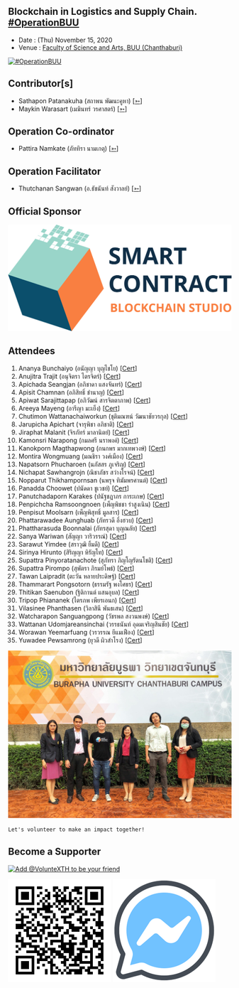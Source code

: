 ## Blockchain in Logistics and Supply Chain. [#OperationBUU](https://www.facebook.com/hashtag/OperationBUU)

+ Date : (Thu) November 15, 2020
+ Venue : [Faculty of Science and Arts, BUU (Chanthaburi)](http://scia.chanthaburi.buu.ac.th/)

[![](OperationBUU/pic/AfterTheMatch1.JPG "#OperationBUU")](https://www.facebook.com/hashtag/OperationBUU)

## Contributor[s]
+ Sathapon Patanakuha (สถาพน พัฒนะคูหา) [[➳](https://web.facebook.com/banksathapon)]
+ Maykin Warasart (เมฆินทร์ วรศาสตร์) [[➳](http://mk.in.th)]

## Operation Co-ordinator
+ Pattira Namkate (ภัททิรา นามเกตุ) [[➳](https://www.facebook.com/baitoeyJa)]

## Operation Facilitator
+ Thutchanan Sangwan (อ.ธัชนันท์ สังวาลย์) [[➳](https://www.facebook.com/thutchanan.sangwan)]

## Official Sponsor
[![](OperationBUU/pic/SmartContractThailand.png "SmartContract Thailand :: The Blockchain Smart Contract Solution")](https://www.smartcontractthailand.com/)

## Attendees
<!--  [[Cert](OperationBUU/attendance/xxx.pdf)] -->
1. Ananya Bunchaiyo (อนัญญา บุญไชโย) [[Cert](OperationBUU/attendance/VXOpBUU-20201015-Ananya-Bunchaiyo.pdf)]
1. Anujitra Trajit (อนุจิตรา ไตรจิตร์) [[Cert](OperationBUU/attendance/VXOpBUU-20201015-Anujitra-Trajit.pdf)]
1. Apichada Seangjan (อภิชาดา แสงจันทร์) [[Cert](OperationBUU/attendance/VXOpBUU-20201015-Apichada-Seangjan.pdf)]
1. Apisit Chamnan (อภิสิทธิ์ ชำนาญ) [[Cert](OperationBUU/attendance/VXOpBUU-20201015-Apisit-Chamnan.pdf)]
1. Apiwat Sarajittapap (อภิวัฒน์ สารจิตตาภาพ) [[Cert](OperationBUU/attendance/VXOpBUU-20201015-Apiwat-Sarajittapap.pdf)]
1. Areeya Mayeng (อารีญา มะเย็ง) [[Cert](OperationBUU/attendance/VXOpBUU-20201015-Areeya-Mayeng.pdf)]
1. Chutimon Wattanachaiworkun (ชุติมณฑน์ วัฒนาชัยวรกุล) [[Cert](OperationBUU/attendance/VXOpBUU-20201015-Chutimon-Wattanachaiworkun.pdf)]
1. Jarupicha Apichart (จารุพิชา อภิชาติ) [[Cert](OperationBUU/attendance/VXOpBUU-20201015-Jarupicha-Apichart.pdf)]
1. Jiraphat Malanit (จิรภัทร์ มาลานิตย์) [[Cert](OperationBUU/attendance/VXOpBUU-20201015-Jiraphat-Malanit.pdf)]
1. Kamonsri Narapong (กมลศรี นราพงค์) [[Cert](OperationBUU/attendance/VXOpBUU-20201015-Kamonsri-Narapong.pdf)]
1. Kanokporn Magthapwong (กนกพร มากเทพวงษ์) [[Cert](OperationBUU/attendance/VXOpBUU-20201015-Kanokporn-Magthapwong.pdf)]
1. Montira Wongmuang (มณธิรา วงศ์เมือง) [[Cert](OperationBUU/attendance/VXOpBUU-20201015-Montira-Wongmuang.pdf)]
1. Napatsorn Phucharoen (นภัสสร ภูเจริญ) [[Cert](OperationBUU/attendance/VXOpBUU-20201015-Napatsorn-Phucharoen.pdf)]
1. Nichapat Sawhangrojn (ณิชาภัชร สว่างโรจน์) [[Cert](OperationBUU/attendance/VXOpBUU-20201015-Nichapat-Sawhangrojn.pdf)]
1. Nopparut Thikhampornsan (นพรุจ ทิฆัมพรศานต์) [[Cert](OperationBUU/attendance/VXOpBUU-20201015-Nopparut-Thikhampornsan.pdf)]
1. Panadda Choowet (ปนัดดา ชูเวชย์) [[Cert](OperationBUU/attendance/VXOpBUU-20201015-Panadda-Choowet.pdf)]
1. Panutchadaporn Karakes (ปนัฐชฎาภร การะเกษ) [[Cert](OperationBUU/attendance/VXOpBUU-20201015-Panutchadaporn-Karakes.pdf)]
1. Penpichcha Ramsoongnoen (เพ็ญพิชชา รำสูงเนิน) [[Cert](OperationBUU/attendance/VXOpBUU-20201015-Penpichcha-Ramsoongnoen.pdf)]
1. Penpisut Moolsarn (เพ็ญพิสุทธิ์ มูลสาร) [[Cert](OperationBUU/attendance/VXOpBUU-20201015-Penpisut-Moolsarn.pdf)]
1. Phattarawadee Aunghuab (ภัทรวดี อึ่งฮวบ) [[Cert](OperationBUU/attendance/VXOpBUU-20201015-Phattarawadee-Aunghuab.pdf)]
1. Phattharasuda Boonnalai (ภัทรสุดา บุญณลัย) [[Cert](OperationBUU/attendance/VXOpBUU-20201015-Phattharasuda-Boonnalai.pdf)]
1. Sanya Wariwan (สัญญา วาริวรรณ์) [[Cert](OperationBUU/attendance/VXOpBUU-20201015-Sanya-Wariwan.pdf)]
1. Sarawut Yimdee (สราวุฒิ ยิ้มดี) [[Cert](OperationBUU/attendance/VXOpBUU-20201015-Sarawut-Yimdee.pdf)]
1. Sirinya Hirunto (สิริญญา หิรัญโท) [[Cert](OperationBUU/attendance/VXOpBUU-20201015-Sirinya-Hirunto.pdf)]
1. Supattra Pinyoratanachote (สุภัทรา ภิญโญรัตนโชติ) [[Cert](OperationBUU/attendance/VXOpBUU-20201015-Supattra-Pinyoratanachote.pdf)]
1. Supattra Pirompo (สุพัตรา ภิรมย์โพธ์) [[Cert](OperationBUU/attendance/VXOpBUU-20201015-Supattra-Pirompo.pdf)]
1. Tawan Laipradit (ตะวัน หลายประดิษฐ์) [[Cert](OperationBUU/attendance/VXOpBUU-20201015-Tawan-Laipradit.pdf)]
1. Thammarart Pongsotorn (ธรรมรัฐ พงโศธร) [[Cert](OperationBUU/attendance/VXOpBUU-20201015-Thammarart-Pongsotorn.pdf)]
1. Thitikan Saenubon (ฐิติกานต์ แสนอุบล) [[Cert](OperationBUU/attendance/VXOpBUU-20201015-Thitikan-Saenubon.pdf)]
1. Tripop Phiananek (ไตรภพ เพียรเอนก) [[Cert](OperationBUU/attendance/VXOpBUU-20201015-Tripop-Phiananek.pdf)]
1. Vilasinee Phanthasen (วิลาสินี พันธเสน) [[Cert](OperationBUU/attendance/VXOpBUU-20201015-Vilasinee-Phanthasen.pdf)]
1. Watcharapon Sanguangpong (วัชรพล สงวนพงษ์) [[Cert](OperationBUU/attendance/VXOpBUU-20201015-Watcharapon-Sanguangpong.pdf)]
1. Wattanan Udomjareansinchai (วรรธนันท์ อุดมเจริญสินชัย) [[Cert](OperationBUU/attendance/VXOpBUU-20201015-Wattanan-Udomjareansinchai.pdf)]
1. Worawan Yeemarfuang (วรวรรณ ยีแมเฟือง) [[Cert](OperationBUU/attendance/VXOpBUU-20201015-Worawan-Yeemarfuang.pdf)]
1. Yuwadee Pewsamrong (ยุวดี ผิวสำโรง) [[Cert](OperationBUU/attendance/VXOpBUU-20201015-Yuwadee-Pewsamrong.pdf)]
<!--  [[Cert](OperationBUU/attendance/xxx.pdf)] -->

[![](OperationBUU/pic/AfterTheMatch2.jpg "#OperationBUU")](https://www.facebook.com/hashtag/OperationBUU)

```markdown
Let's volunteer to make an impact together!
```

## Become a Supporter

[![](https://scdn.line-apps.com/n/line_add_friends/btn/en.png "Add @VolunteXTH to be your friend")](https://lin.ee/cnIgUj4)

[![](/@VolunteXTH.png "Add @VolunteXTH to be your friend")](https://line.me/R/ti/p/@voluntex)
[![](/fb-m.png "Talk to us via FB messenger")](https://m.me/VolunteXTH)
